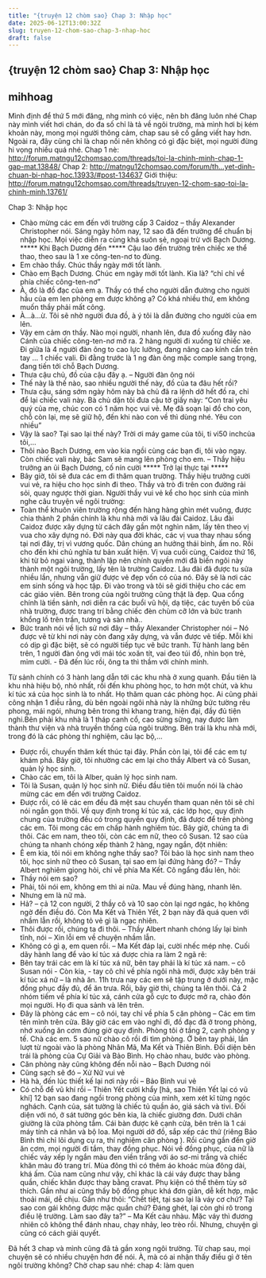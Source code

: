 ```yaml
---
title: "{truyện 12 chòm sao} Chap 3: Nhập học"
date: 2025-06-12T13:00:32Z
slug: truyen-12-chom-sao-chap-3-nhap-hoc
draft: false
---
```


## {truyện 12 chòm sao} Chap 3: Nhập học

## mihhoag

Mình định để thứ 5 mới đăng, nhg mình có việc, nên bh đăng luôn nhé  Chap này mình viết hơi chán, do đa số chỉ là tả về ngôi trường, mà mình hơi bị kém khoản này, mong mọi người thông cảm, chap sau sẽ cố gắng viết hay hơn. Ngoài ra, đây cũng chỉ là chap nối nên không có gì đặc biệt, mọi người đừng hi vọng nhiều quá nhé. 
Chap 1 nè: http://forum.matngu12chomsao.com/threads/toi-la-chinh-minh-chap-1-gap-mat.13848/
Chap 2: http://matngu12chomsao.com/forum/th...yet-dinh-chuan-bi-nhap-hoc.13933/#post-134637
Giới thiệu: http://forum.matngu12chomsao.com/threads/truyen-12-chom-sao-toi-la-chinh-minh.13761/
 
Chap 3: Nhập học
 
- Chào mừng các em đến với trường cấp 3 Caidoz – thầy Alexander Christopher nói.
Sáng ngày hôm nay, 12 sao đã đến trường để chuẩn bị nhập học. Mọi việc diễn ra cùng khá suôn sẻ, ngoại trừ với Bạch Dương.
***** Khi Bạch Dương đến *****
Cậu lao đến trường trên chiếc xe thể thao, theo sau là 1 xe công-ten-nơ to đùng.
- Em chào thầy. Chúc thầy ngày mới tốt lành.
- Chào em Bạch Dương. Chúc em ngày mới tốt lành. Kia là? “chỉ chỉ về phía chiếc công-ten-nơ”
- À, đó là đồ đạc của em ạ. Thầy có thể cho người dẫn đường cho người hầu của em len phòng em được không ạ? Có khá nhiều thứ, em không muốn thầy phải mất công.
- À…à…ừ. Tôi sẽ nhờ người đưa đồ, à ‎‎ý tôi là dẫn đường cho người của em lên.
- Vậy em cảm ơn thầy. Nào mọi người, nhanh lên, đưa đồ xuống đây nào
Cánh của chiếc công-ten-nơ mở ra. 2 hàng người đi xuống từ chiếc xe. Đi giữa là 4 người đàn ông to cao lực lưỡng, đang nâng cao kính cẩn trên tay … 1 chiếc vali. Đi đằng trước là 1 ng đàn ông mặc comple sang trọng, đang tiến tới chỗ Bạch Dương.
- Thưa cậu chủ, đồ của cậu đây ạ. – Người đàn ông nói
- Thế này là thế nào, sao nhiều người thế này, đồ của ta đâu hết rồi?
- Thưa cậu, sáng sớm ngày hôm này bà chủ đã ra lệnh dỡ hết đồ ra, chỉ để lại chiếc vali này. Bà chủ dặn tôi đưa cậu tờ giấy này:
“Con trai yêu qu‎ý‎ của mẹ, chúc con có 1 năm học vui vẻ. Mẹ đã soạn lại đồ cho con, chỗ còn lại, mẹ sẽ giữ hộ, đến khi nào con về thì dùng nhé. Yêu con nhiều”
- Vậy là sao? Tại sao lại thế này? Trời ơi máy game của tôi, ti vi50 inchcủa tôi,…
- Thôi nào Bạch Dương, em vào kia ngồi cùng các bạn đi, tôi vào ngay. Còn chiếc vali này, bác Sam sẽ mang lên phòng cho em. – Thầy hiệu trưởng an ủi Bạch Dương, cố nín cười
***** Trở lại thực tại *****
- Bây giờ, tôi sẽ đưa các em đi thăm quan trường.
Thầy hiệu trưởng cười vui vẻ, ra hiệu cho học sinh đi theo. Thầy và trò đi trên con đường rải sỏi, quay ngược thời gian. Người thầy vui vẻ kể cho học sinh của mình nghe câu truyện về ngôi trường:
- Toàn thể khuôn viên trường rộng đến hàng hàng ghìn mét vuông, được chia thành 2 phần chính là khu nhà mới và lâu đài Caidoz. Lâu đài Caidoz được xây dựng từ cách đây gần một nghìn năm, lấy tên theo vị vua cho xây dựng nó. Đời này qua đời khác, các vị vua thay nhau sống tại nơi đây, trị vì vương quốc. Dân chúng an hưởng thái bình, ấm no. Rồi cho đến khi chủ nghĩa tư bản xuất hiện. Vị vua cuối cùng, Caidoz thứ 16, khi từ bỏ ngai vàng, thành lập nên chính quyền mới đã biến ngôi này thành một ngôi trường, lấy tên là trường Caidoz. Lâu đài đã được tu sửa nhiều lần, nhưng vẫn giữ được vẻ đẹp vốn có của nó. Đây sẽ là nơi các em sinh sống và học tập. Đi vào trong và tôi sẽ giới thiệu cho các em các giáo viên.
Bên trong của ngôi trường cũng thật là đẹp. Qua cổng chính là tiền sảnh, nơi diễn ra các buổi vũ hội, dạ tiệc, các tuyên bố của nhà trường, được trang trí bằng chiếc đèn chùm cỡ lớn và bức tranh khổng lồ trên trần, tương và sàn nhà..
- Bức tranh nói về lịch sử nơi đây – thầy Alexander Christopher nói – Nó được vẽ từ khi nơi này còn đang xây dựng, và vẫn được vẽ tiếp. Mỗi khi có dịp gì đặc biệt, sẽ có người tiếp tục vẽ bức tranh.
Từ hành lang bên trên, 1 người đàn ông với mái tóc xoăn tít, vai đeo túi đồ, nhìn bọn trẻ, mỉm cười. - Đã đến lúc rồi, ông ta thì thầm với chính mình.
 
Từ sảnh chính có 3 hành lang dẫn tới các khu nhà ở xung quanh. Đầu tiên là khu nhà hiệu bộ, nhỏ nhất, rồi đến khu phòng học, to hơn một chút, và khu kí túc xá của học sinh là to nhất. Họ thăm quan các phòng học. Ai cũng phải công nhận 1 điều rằng, dù bên ngoài ngôi nhà này là những bức tường rêu phong, mái ngói, nhưng bên trong thì khang trang, hiện đại, đầy đủ tiện nghi.Bên phải khu nhà là 1 tháp canh cổ, cao sừng sững, nay được làm thành thư viện và nhà truyền thống của ngôi trường. Bên trái là khu nhà mới, trong đó là các phòng thí nghiệm, câu lạc bộ,…
- Được rồi, chuyến thăm kết thúc tại đây. Phần còn lại, tôi để các em tự khám phá. Bây giờ, tôi nhường các em lại cho thầy Albert và cô Susan, quản l‎‎ý học sinh.
- Chào các em, tôi là Alber, quản lý học sinh nam.
- Tôi là Susan, quản l‎ý học sinh nữ. Điều đầu tiên tôi muốn nói là chào mừng các em đến với trường Caidoz.
- Được rồi, có lẽ các em đều đã mệt sau chuyến tham quan nên tôi sẽ chỉ nói ngắn gọn thôi. Về quy định trong kí túc xá, các lớp học, quy định chung của trường đều có trong quyển quy định, đã được để trên phòng các em. Tôi mong các em chấp hành nghiêm túc. Bây giờ, chúng ta đi thôi. Các em nam, theo tôi, còn các em nữ, theo cô Susan.
12 sao của chúng ta nhanh chóng xếp thành 2 hàng, ngay ngắn, đột nhiên:
- Ê em kia, tôi nói em không nghe thấy sao? Tôi bảo là học sinh nam theo tôi, học sinh nữ theo cô Susan, tại sao em lại đứng hàng đó? – Thầy Albert nghiêm giọng hỏi, chỉ về phía Ma Kết. Cô ngẩng đầu lên, hỏi:
- Thầy nói em sao?
- Phải, tôi nói em, không em thì ai nữa. Mau về đúng hàng, nhanh lên.
- Nhưng em là nữ mà.
- Hả? – cả 12 con người, 2 thầy cô và 10 sao còn lại ngơ ngác, họ không ngờ đến điều đó. Còn Ma Kết và Thiên Yết, 2 bạn này đã quá quen với nhầm lẫn rồi, không tỏ vẻ gì là ngạc nhiên.
- Thôi được rồi, chúng ta đi thôi. – Thầy Albert nhanh chóng lấy lại bình tĩnh, nói – Xin lỗi em về chuyện nhầm lẫn.
- Không có gì ạ, em quen rồi. – Ma Kết đáp lại, cười nhếc mép nhẹ.
Cuối dãy hành lang để vào kí túc xá được chia ra làm 2 ngã rẽ:
- Bên tay trái các em là kí túc xá nữ, bên tay phải là kí túc xá nam. – cô Susan nói - Còn kia, - tay cô chỉ về phía ngôi nhà mới, được xây bên trái kí túc xá nữ – là nhà ăn. 11h trưa nay các em sẽ tập trung ở dưới này, mặc đồng phục đầy đủ, để ăn trưa. Rồi, bây giờ thì, chúng ta lên thôi.
Cả 2 nhóm tiếm về phía kí túc xá, cánh cửa gỗ cực to được mở ra, chào đón mọi người. Họ đi qua sảnh và lên trên.
- Đây là phòng các em – cô nói, tay chỉ về phía 5 căn phòng – Các em tìm tên mình trên cửa. Bây giờ các em vào nghỉ đi, đồ đạc đã ở trong phòng, nhớ xuống ăn cơm đúng giờ quy định. Phòng tôi ở tầng 2, cạnh phòng y tế. Chà các em.
5 sao nữ chào cô rồi đi tìm phòng. Ở bên tay phải, lần lượt từ ngoài vào là phòng Nhân Mã, Ma Kết và Thiên Bình. Đối diện bên trái là phòng của Cự Giải và Bảo Bình. Họ chào nhau, bước vào phòng.
- Căn phòng này cũng không đến nỗi nào – Bạch Dương nói
- Cũng sạch sẽ đó – Xử Nữ vui vẻ
- Hà hà, đến lúc thiết kế lại nơi này rồi – Bảo Bình vui vẻ
- Có chỗ để vũ khí rồi – Thiên Yết cười khẩy [hả, sao Thiên Yết lại có vũ khí]
12 bạn sao đang ngồi trong phòng của mình, xem xét kĩ từng ngóc nghách. Cạnh của, sát tường là chiếc tủ quần áo, giá sách và tivi. Đối diện với nó, ở sát tường góc bên kia, là chiếc giường đơn. Dưới chân giường là cửa phòng tắm. Cái bàn được kê cạnh cửa, bên trên là 1 cái máy tính cá nhân và bộ loa. Mọi người dỡ đồ, sắp xếp các thứ (riêng Bảo Bình thì chỉ lôi dụng cụ ra, thí nghiệm căn phòng ). Rồi cũng gần đến giờ ăn cơm, mọi người đi tắm, thay đồng phục. Nói về đồng phục, của nữ là chiếc váy xếp ly ngắn màu đen viền trắng với áo sơ-mi trắng và chiếc khăn màu đỏ trang trí. Mùa đông thì có thêm áo khoác mùa đông dài, khá ấm. Của nam cũng như vậy, chỉ khác là cái váy được thay bằng quần, chiếc khăn được thay bằng cravat. Phụ kiện có thể thêm tùy ‎sở thích. Gần như ai cũng thấy bộ đồng phục khá đơn giản, dễ kết hợp, mặc thoải mái, dễ chịu. Gần như thôi: “Chết tiệt, tại sao lại là váy cơ chứ? Tại sao con gái không được mặc quần chứ? Đáng ghét, lại còn ghi rõ trong điều lệ trường. Làm sao đây ta?” – Ma Kết càu nhàu. Mặc váy thì đương nhiên cô không thể đánh nhau, chạy nhảy, leo trèo rồi. Nhưng, chuyện gì cũng có cách giải quyết.
 
Đã hết 3 chap và mình cũng đã tả gần xong ngôi trường. Từ chap sau, mọi chuyện sẽ có nhiều chuyện hơn để nói. À, mà có ai nhận thấy điều gì ở tên ngôi trường không? Chờ chap sau nhé: chap 4: làm quen
